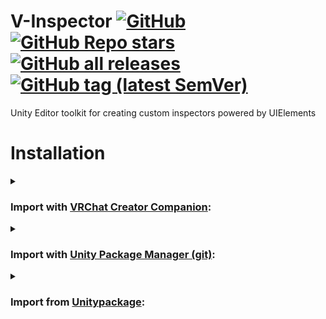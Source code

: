 <div>

# V-Inspector [![GitHub](https://img.shields.io/github/license/Varneon/V-Inspector?color=blue&label=License&style=flat)](https://github.com/Varneon/V-Inspector/blob/main/LICENSE) [![GitHub Repo stars](https://img.shields.io/github/stars/Varneon/V-Inspector?style=flat&label=Stars)](https://github.com/Varneon/V-Inspector/stargazers) [![GitHub all releases](https://img.shields.io/github/downloads/Varneon/V-Inspector/total?color=blue&label=Downloads&style=flat)](https://github.com/Varneon/V-Inspector/releases) [![GitHub tag (latest SemVer)](https://img.shields.io/github/v/tag/Varneon/V-Inspector?color=blue&label=Release&sort=semver&style=flat)](https://github.com/Varneon/V-Inspector/releases/latest)

</div>

Unity Editor toolkit for creating custom inspectors powered by UIElements

# Installation

<details><summary>

### Import with [VRChat Creator Companion](https://vcc.docs.vrchat.com/vpm/packages#user-packages):</summary>

> 1. Download `com.varneon.v-inspector.zip` from [here](https://github.com/Varneon/V-Inspector/archive/refs/heads/main.zip)
> 2. Unpack the .zip somewhere
> 3. In VRChat Creator Companion, navigate to `Settings` > `User Packages` > `Add`
> 4. Navigate to the unpacked folder, `com.varneon.v-inspector` and click `Select Folder`
> 5. `V-Inspector` should now be visible under `Local User Packages` in the project view in VRChat Creator Companion
> 6. Click `Add`

</details><details><summary>

### Import with [Unity Package Manager (git)](https://docs.unity3d.com/2019.4/Documentation/Manual/upm-ui-giturl.html):</summary>

> 1. In the Unity toolbar, select `Window` > `Package Manager` > `[+]` > `Add package from git URL...` 
> 2. Paste the following link: `https://github.com/Varneon/V-Inspector.git?path=/Packages/com.varneon.v-inspector`

</details><details><summary>

### Import from [Unitypackage](https://docs.unity3d.com/2019.4/Documentation/Manual/AssetPackagesImport.html):</summary>

> 1. Download latest `com.varneon.v-inspector.unitypackage` from [here](https://github.com/Varneon/V-Inspector/releases/latest)
> 2. Import the downloaded .unitypackage into your Unity project

</details>
